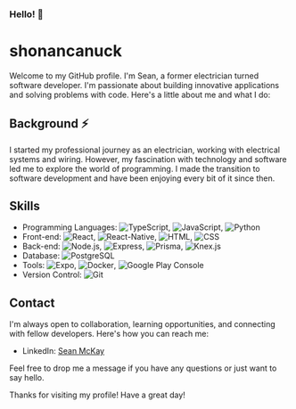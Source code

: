 ### Hello! 👋

<!--
**shonancanuck/shonancanuck** is a ✨ _special_ ✨ repository because its `README.md` (this file) appears on your GitHub profile.

Here are some ideas to get you started:

- 🔭 I’m currently working on ...
- 🌱 I’m currently learning ...
- 👯 I’m looking to collaborate on ...
- 🤔 I’m looking for help with ...
- 💬 Ask me about ...
- 📫 How to reach me: ...
- 😄 Pronouns: ...
- ⚡ Fun fact: ...
-->

# shonancanuck

Welcome to my GitHub profile. I'm Sean, a former electrician turned software developer. I'm passionate about building innovative applications and solving problems with code. Here's a little about me and what I do:

## Background ⚡

I started my professional journey as an electrician, working with electrical systems and wiring. However, my fascination with technology and software led me to explore the world of programming. I made the transition to software development and have been enjoying every bit of it since then.

## Skills

- Programming Languages: ![TypeScript](https://img.shields.io/badge/TypeScript-%23007ACC.svg?&logo=typescript&logoColor=white), ![JavaScript](https://img.shields.io/badge/-JavaScript-F7DF1E?logo=javascript&logoColor=323330&style=flat-square), ![Python](https://img.shields.io/badge/-Python-3776AB?logo=python&logoColor=white&style=flat-square)
- Front-end: ![React](https://img.shields.io/badge/React-61DAFB?logo=react&logoColor=white), ![React-Native](https://img.shields.io/badge/React--Native-61DAFB?logo=react&logoColor=white), ![HTML](https://img.shields.io/badge/HTML-orange?logo=html5&logoColor=white), ![CSS](https://img.shields.io/badge/CSS-blueviolet?logo=css3&logoColor=white)
- Back-end: ![Node.js](https://img.shields.io/badge/Node.js-brightgreen?logo=node.js&logoColor=white), ![Express](https://img.shields.io/badge/-Express-000000?logo=express&logoColor=white&style=flat-square), ![Prisma](https://img.shields.io/badge/Prisma-yellowgreen?logo=prisma&logoColor=white), ![Knex.js](https://img.shields.io/badge/Knex.js-red?logo=knex.js&logoColor=white)
- Database: ![PostgreSQL](https://img.shields.io/badge/PostgreSQL-blueviolet?logo=postgresql&logoColor=white)
- Tools: ![Expo](https://img.shields.io/badge/Expo-4630EB?logo=expo&logoColor=white), ![Docker](https://img.shields.io/badge/-Docker-2496ED?logo=docker&logoColor=white&style=flat-square), ![Google Play Console](https://img.shields.io/badge/Google%20Play%20Console-green?logo=google-play&logoColor=white)
- Version Control: ![Git](https://img.shields.io/badge/Git-black?logo=git&logoColor=white)

## Contact

I'm always open to collaboration, learning opportunities, and connecting with fellow developers. Here's how you can reach me:

- LinkedIn: [Sean McKay](https://www.linkedin.com/in/sean-mckay-software-engineer/)

Feel free to drop me a message if you have any questions or just want to say hello.

Thanks for visiting my profile! Have a great day!
